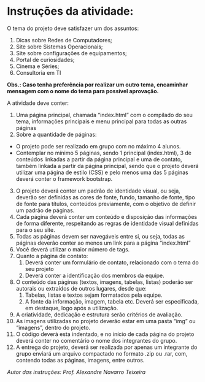 # Instruções da atividade:
O tema do projeto deve satisfazer um dos assuntos:

1. Dicas sobre Redes de Computadores;
2. Site sobre Sistemas Operacionais;
3. Site sobre configurações de equipamentos;
4. Portal de curiosidades;
5. Cinema e Séries;
6. Consultoria em TI

**Obs.: Caso tenha preferência por realizar um outro tema, encaminhar mensagem com o nome do tema para possível aprovação.**

A atividade deve conter:
1. Uma página principal, chamada “index.html” com o compilado do seu tema, informações principais e menu principal para todas as outras páginas
2. Sobre a quantidade de páginas:
* O projeto pode ser realizado em grupo com no máximo 4 alunos.
* Contemplar no mínimo 5 páginas, sendo 1 principal (index.html), 3 de conteúdos linkadas a partir da página principal e uma de contato, também linkada a partir da página principal, sendo que o projeto deverá utilizar uma página de estilo (CSS) e pelo menos uma das 5 páginas deverá conter o framework bootstrap.
3. O projeto deverá conter um padrão de identidade visual, ou seja, deverão ser definidas as cores de fonte, fundo, tamanho de fonte, tipo de fonte para títulos, conteúdos previamente, com o objetivo de definir um padrão de páginas.
4. Cada página deverá conter um conteúdo e disposição das informações de forma diferente, respeitando as regras de identidade visual definidas para o seu site.
5. Todas as páginas devem ser navegáveis entre si, ou seja, todas as páginas deverão conter ao menos um link para a página “index.html”
6. Você deverá utilizar o maior número de tags.
7. Quanto a página de contato:
    1. Deverá conter um formulário de contato, relacionado com o tema do seu projeto
    2. Deverá conter a identificação dos membros da equipe.
8. O conteúdo das páginas (textos, imagens, tabelas, listas) poderão ser autorais ou extraídos de outros lugares, desde que:
    1. Tabelas, listas e textos sejam formatados pela equipe.
    2. A fonte da informação, imagem, tabela etc. Deverá ser especificada, em destaque, logo após a utilização.
9. A criatividade, dedicação e estrutura serão critérios de avaliação.
10. As imagens utilizadas no projeto deverão estar em uma pasta “img” ou “imagens”, dentro do projeto.
11. O código deverá esta indentado, e no início de cada página do projeto deverá conter no comentário o nome dos integrantes do grupo.
12. A entrega do projeto, deverá ser realizada por apenas um integrante do grupo enviará um arquivo compactado no formato .zip ou .rar, com, contendo todas as páginas, imagens, entre outros.

_Autor das instruções: Prof. Alexandre Navarro Teixeira_